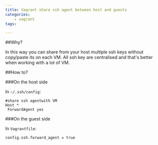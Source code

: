 ```yaml
---
title: Vagrant share ssh agent between host and guests
categories:
    - vagrant
tags:

---
```


##Why?

In this way you can share from your host multiple ssh keys without copy/paste its on each VM. All ssh key are centralised and that's better when working with a lot of VM. 

##How to?

###On the host side

In `~/.ssh/config`:
 
    #share ssh agentwith VM
    Host *
     ForwardAgent yes 


###On the guest side

In `Vagrantfile`:
    
    config.ssh.forward_agent = true